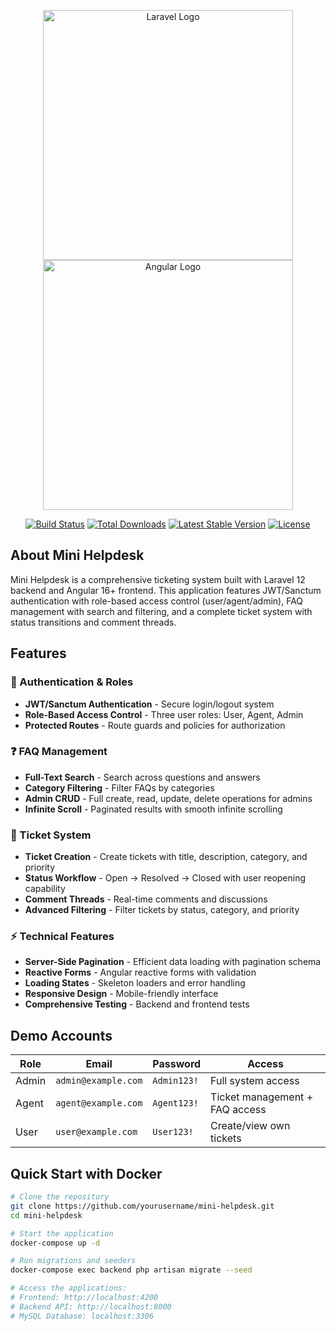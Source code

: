 <p align="center">
  <a href="https://laravel.com" target="_blank">
    <img src="https://raw.githubusercontent.com/laravel/art/master/logo-lockup/5%20SVG/2%20CMYK/1%20Full%20Color/laravel-logolockup-cmyk-red.svg" width="400" alt="Laravel Logo">
  </a>
  <a href="https://angular.io" target="_blank">
    <img src="https://angular.io/assets/images/logos/angular/angular.svg" width="400" alt="Angular Logo">
  </a>
</p>

<p align="center">
  <a href="https://github.com/yourusername/mini-helpdesk/actions"><img src="https://github.com/yourusername/mini-helpdesk/workflows/tests/badge.svg" alt="Build Status"></a>
  <a href="https://packagist.org/packages/yournamespace/mini-helpdesk"><img src="https://img.shields.io/packagist/dt/yournamespace/mini-helpdesk" alt="Total Downloads"></a>
  <a href="https://packagist.org/packages/yournamespace/mini-helpdesk"><img src="https://img.shields.io/packagist/v/yournamespace/mini-helpdesk" alt="Latest Stable Version"></a>
  <a href="https://packagist.org/packages/yournamespace/mini-helpdesk"><img src="https://img.shields.io/packagist/l/yournamespace/mini-helpdesk" alt="License"></a>
</p>

## About Mini Helpdesk

Mini Helpdesk is a comprehensive ticketing system built with Laravel 12 backend and Angular 16+ frontend. This application features JWT/Sanctum authentication with role-based access control (user/agent/admin), FAQ management with search and filtering, and a complete ticket system with status transitions and comment threads.

## Features

### 🔐 Authentication & Roles
- **JWT/Sanctum Authentication** - Secure login/logout system
- **Role-Based Access Control** - Three user roles: User, Agent, Admin
- **Protected Routes** - Route guards and policies for authorization

### ❓ FAQ Management
- **Full-Text Search** - Search across questions and answers
- **Category Filtering** - Filter FAQs by categories
- **Admin CRUD** - Full create, read, update, delete operations for admins
- **Infinite Scroll** - Paginated results with smooth infinite scrolling

### 🎫 Ticket System
- **Ticket Creation** - Create tickets with title, description, category, and priority
- **Status Workflow** - Open → Resolved → Closed with user reopening capability
- **Comment Threads** - Real-time comments and discussions
- **Advanced Filtering** - Filter tickets by status, category, and priority

### ⚡ Technical Features
- **Server-Side Pagination** - Efficient data loading with pagination schema
- **Reactive Forms** - Angular reactive forms with validation
- **Loading States** - Skeleton loaders and error handling
- **Responsive Design** - Mobile-friendly interface
- **Comprehensive Testing** - Backend and frontend tests

## Demo Accounts

| Role | Email | Password | Access |
|------|-------|----------|---------|
| Admin | `admin@example.com` | `Admin123!` | Full system access |
| Agent | `agent@example.com` | `Agent123!` | Ticket management + FAQ access |
| User | `user@example.com` | `User123!` | Create/view own tickets |

## Quick Start with Docker

```bash
# Clone the repository
git clone https://github.com/yourusername/mini-helpdesk.git
cd mini-helpdesk

# Start the application
docker-compose up -d

# Run migrations and seeders
docker-compose exec backend php artisan migrate --seed

# Access the applications:
# Frontend: http://localhost:4200
# Backend API: http://localhost:8000
# MySQL Database: localhost:3306

